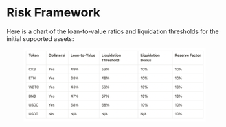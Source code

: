 # Risk Framework

Here is a chart of the loan-to-value ratios and liquidation thresholds for the initial supported assets:

<figure><img src="../.gitbook/assets/image.png" alt=""><figcaption></figcaption></figure>
